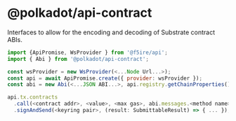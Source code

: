 # @polkadot/api-contract

Interfaces to allow for the encoding and decoding of Substrate contract ABIs.

```js
import {ApiPromise, WsProvider } from '@f5ire/api';
import { Abi } from '@polkadot/api-contract';

const wsProvider = new WsProvider(<...Node Url...>);
const api = await ApiPromise.create({ provider: wsProvider });
const abi = new Abi(<...JSON ABI...>, api.registry.getChainProperties());

api.tx.contracts
  .call(<contract addr>, <value>, <max gas>, abi.messages.<method name>(<...params...>))
  .signAndSend(<keyring pair>, (result: SubmittableResult) => { ... });
```

